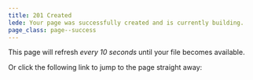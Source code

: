 ```yaml
---
title: 201 Created
lede: Your page was successfully created and is currently building.
page_class: page--success
---
```


This page will refresh *every 10 seconds* until your file becomes available.

Or click the following link to jump to the page straight away:

<strong id="target-url"></strong>

<script>
    let getParameterByName = name => {
        const regex = RegExp(`[?&]${name}=([^&]*)`).exec(window.location.search);
        return regex && decodeURIComponent(regex[1].replace(/\+/g, " "));
    };

    let targetURL = getParameterByName("query")
        ? getParameterByName("query") : getParameterByName("q")
        ? getParameterByName("q") : getParameterByName("t")
        ? getParameterByName("t") : null;

    if (targetURL) {
        function targetURLCheck() {
            fetch(targetURL + "?q=" + (+ new Date()))
                .then(function(response) {
                    let targetURL = response.url.split('?q=')[0];
                    document.querySelector('#target-url').innerHTML = '<a href="' + targetURL + '">' + targetURL + '</a>';
                    console.log("Checking … " + targetURL);
                    if (response.status == 200) {
                        window.location.href = targetURL;
                    }
                    else {
                        console.log("Returned failing response … " + response.status);
                    }
                });
            setTimeout(targetURLCheck, 10000);
        }
        targetURLCheck();
        setTimeout(targetURLCheck, 10000);
    }

    let title = document.querySelector(".title");
    let titleText = title.innerHTML;
    let dots;
    let inputCheck = setInterval(() => {
        dots = (title.innerHTML.match(/\./g) || []).length;
        if (dots == 3) {
            title.innerHTML = titleText;
        }
        else {
            dots++;
            title.innerHTML = titleText + (".").repeat(dots);
        }
    }, 1000);
</script>

